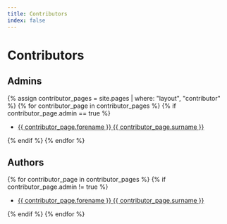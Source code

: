 ```yaml
---
title: Contributors
index: false
---
```


# Contributors

## Admins

{% assign contributor_pages = site.pages | where: "layout", "contributor" %}
{% for contributor_page in contributor_pages %}
{% if contributor_page.admin == true %}
  <ul>
    <li>
      <a href="{{ contributor_page.name | remove: '.md' | append: '.html' | prepend: 'contributors/' | relative_url }}">
        {{ contributor_page.forename }} {{ contributor_page.surname }}
      </a>
    </li>
  </ul>
{% endif %}
{% endfor %}

## Authors
{% for contributor_page in contributor_pages %}
{% if contributor_page.admin != true %}
  <ul>
    <li>
      <a href="{{ contributor_page.name | remove: '.md' | append: '.html' | prepend: 'contributors/' | relative_url }}">
        {{ contributor_page.forename }} {{ contributor_page.surname }}
      </a>
    </li>
  </ul>
{% endif %}
{% endfor %}
